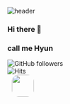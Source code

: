 
![header](https://capsule-render.vercel.app/api?type=Waving&color=auto&height=300&section=header&text=capsule%20render&fontSize=90)
### Hi there 👋
### call me Hyun
![GitHub followers](https://img.shields.io/github/followers/Whale0928?style=social)
<br>
![Hits](https://hits.seeyoufarm.com/api/count/incr/badge.svg?url=https%3A%2F%2Fgithub.com%2FWhale0928&count_bg=%2379C83D&title_bg=%23555555&icon=&icon_color=%23E7E7E7&title=hits&edge_flat=false)
<br>
<a href="https://alpox.kr](https://velog.io/@disdos0928">
    <img src="https://velog.velcdn.com/images/kyj5394/post/d5d0db40-7a45-4ece-baf9-1687347b8250/Velog.png"
        style="witdh:100px; height : 50px; margin-left : 10px; margin-right : 10px; border-radius:15px;"/>
</a>
